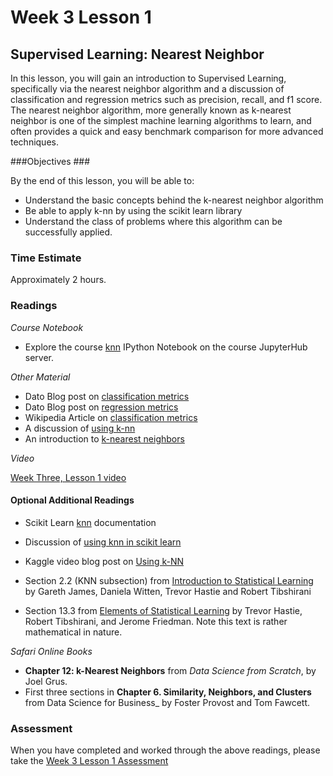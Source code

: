 # Week 3 Lesson 1 #
## Supervised Learning: Nearest Neighbor ##

In this lesson, you will gain an introduction to Supervised Learning, specifically via the nearest neighbor algorithm and a discussion of classification and regression metrics such as precision, recall, and f1 score. The nearest neighbor algorithm, more generally known as k-nearest neighbor is one of the simplest machine learning algorithms to learn, and often provides a quick and easy benchmark comparison for more advanced techniques. 

###Objectives ###

By the end of this lesson, you will be able to:

- Understand the basic concepts behind the k-nearest neighbor algorithm
- Be able to apply k-nn by using the scikit learn library
- Understand the class of problems where this algorithm can be successfully applied.

### Time Estimate ###

Approximately 2 hours.

### Readings ####

_Course Notebook_

- Explore the course [knn][l1nb] IPython Notebook on the course JupyterHub server.

_Other Material_

- Dato Blog post on [classification metrics][bcm]
- Dato Blog post on [regression metrics][brm]
- Wikipedia Article on [classification metrics][wcm]
- A discussion of [using k-nn][yknn]
- An introduction to [k-nearest neighbors][knnb]

_Video_

[Week Three, Lesson 1 video][lv]

#### Optional Additional Readings

- Scikit Learn [knn][sknn] documentation
- Discussion of [using knn in scikit learn][dknn]
- Kaggle video blog post on [Using k-NN][kknnb]

- Section 2.2 (KNN subsection) from [Introduction to Statistical Learning][isl]  by Gareth James, Daniela Witten, Trevor Hastie and Robert Tibshirani
- Section 13.3 from [Elements of Statistical Learning][esl] by Trevor Hastie, Robert Tibshirani, and Jerome Friedman. Note this text is rather mathematical in nature.

_Safari Online Books_

- **Chapter 12: k-Nearest Neighbors** from _Data Science from Scratch_, by Joel Grus.
- First three sections in **Chapter 6. Similarity, Neighbors, and Clusters** from Data Science for Business_ by Foster Provost and Tom Fawcett.

### Assessment ###

When you have completed and worked through the above readings, please take the [Week 3 Lesson 1 Assessment][la]

[l1nb]: ../notebooks/intro2knn.ipynb
[lv]: http://mediaspace.illinois.edu
[la]: https://learn.illinois.edu/mod/quiz/view.php?id=1844388

[bcm]: https://web.archive.org/web/20160430205320/http://blog.dato.com/how-to-evaluate-machine-learning-models-part-2a-classification-metrics
[brm]: https://web.archive.org/web/20160304134518/http://blog.dato.com/how-to-evaluate-machine-learning-models-part-2b-ranking-and-regression-metrics
[wcm]: https://en.wikipedia.org/wiki/Precision_and_recall
[sknn]: http://scikit-learn.org/stable/modules/neighbors.html
[yknn]: http://blog.yhat.com/posts/classification-using-knn-and-python.html
[knnb]: http://machinelearningmastery.com/tutorial-to-implement-k-nearest-neighbors-in-python-from-scratch/
[kknnb]: http://blog.kaggle.com/2015/04/30/scikit-learn-video-4-model-training-and-prediction-with-k-nearest-neighbors/

[dknn]: http://bigdataexaminer.com/uncategorized/k-nearest-neighbors-and-curse-of-dimensionality-in-python-scikit-learn/
[isl]: http://www-bcf.usc.edu/~gareth/ISL/
[esl]: http://statweb.stanford.edu/~tibs/ElemStatLearn/
